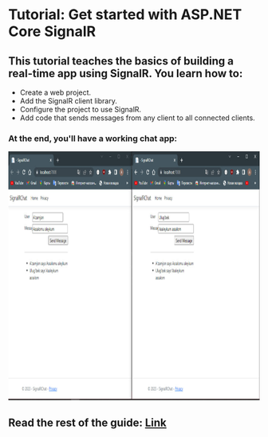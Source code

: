 # Tutorial: Get started with ASP.NET Core SignalR

<h2>This tutorial teaches the basics of building a real-time app using SignalR. You learn how to:</h2>
<ul>
    <li>Create a web project.</li>
    <li>Add the SignalR client library.</li>
    <li>Configure the project to use SignalR.</li>
    <li>Add code that sends messages from any client to all connected clients.</li>
</ul>
<h3>At the end, you'll have a working chat app:</h3>
<img src="https://github.com/ulugbekivich/SignalRChat-Demo/blob/main/assets/exemple.jpg" height="500">

## Read the rest of the guide: <a href="https://learn.microsoft.com/en-Us/aspnet/core/tutorials/signalr?view=aspnetcore-6.0&viewFallbackFrom=aspnetcore-1.1&tabs=visual-studio">Link</a>